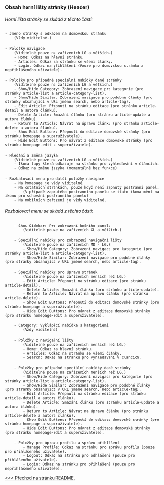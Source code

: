 ### Obsah horní lišty stránky (Header)

###### Horní lišta stránky se skládá z těchto částí:
    
    - Jméno stránky s odkazem na domovskou stránku
        (Vždy viditelné.)

####
    - Položky navigace
        (Viditelné pouze na zařízeních LG a větších.)
        - Home: Odkaz na hlavní stránku.
        - Articles: Odkaz na stránku se všemi články.
        - Login: Odkaz na přihlášení (Pouze pro domovskou stránku a nepřihlášeného uživatele).

####
    - Položky pro případné speciální nabídky dané stránky
        (Viditelné pouze na zařízeních LG a větších.)
        - Show/Hide Category: Zobrazení navigace pro kategorie (pro stránky article-list a article-category-list).
        - Show/Hide Similar: Zobrazení navigace pro podobné články (pro stránky obsahující v URL jméno search, nebo article-tag).
        - Edit Article: Přepnutí na stránku editace (pro stránku article-detail a autora článku).
        - Delete Article: Smazání článku (pro stránku article-update a autora článku).
        - Return to Article: Návrat na úpravu článku (pro stránku article-delete a autora článku).
        - Show Edit Buttons: Přepnutí do editace domovské stránky (pro stránku homepage a superuživatele).
        - Hide Edit Buttons: Pro návrat z editace domovské stránky (pro stránku homepage-edit a superuživatele).

####
    - Hledání a změna jazyka
        (Viditelné pouze na zařízeních LG a větších.)
        - Ikona lupy která odkazuje na stránku pro vyhledávání v článcích.
        - Odkaz na změnu jazyka (momentálně bez funkce)

####
    - Rozbalovací menu pro další položky navigace
        - Na homepage je vždy viditelné.
        - Na ostatních stránkách, pouze když není zapnutý postranní panel.
            (V případě zapnutého postranního panelu se itato ikona mění na ikonu pro schování postranního panelu)
        - Na mobilních zařízení je vždy viditelné.


###### Rozbalovací menu se skládá z těchto částí:

        - Show Sidebar: Pro zobrazení bočního panelu
            (Viditelné pouze na zařízeních XL a větších.)

####
        - Speciální nabídky pro zobrazení navigační lišty
            (Viditelné pouze na zařízeních MD - LG.)
            - Show/Hide Category: Zobrazení navigace pro kategorie (pro stránky article-list a article-category-list).
            - Show/Hide Similar: Zobrazení navigace pro podobné články (pro stránky obsahující v URL jméně search, nebo article-tag).

####
        - Speciální nabídky pro úpravu stránek
            (Viditelné pouze na zařízeních menších než LG.)
            - Edit Article: Přepnutí na stránku editace (pro stránku article-detail).
            - Delete Article: Smazání článku (pro stránku article-update).
            - Return to Article: Návrat na úpravu článku (pro stránku article-delete).
            - Show Edit Buttons: Přepnutí do editace domovské stránky (pro stránku homepage a superuživatele).
            - Hide Edit Buttons: Pro návrat z editace domovské stránky (pro stránku homepage-edit a superuživatele).

####
        - Category: Vyklápěcí nabídka s kategoriemi
            (Vždy viditelná)

####
        - Položky z navigační lišty
            (Viditelné pouze na zařízeních menších než LG.)
            - Home: Odkaz na hlavní stránku.
            - Articles: Odkaz na stránku se všemi články.
            - Search: Odkaz na stránku pro vyhledávání v článcích.

####
        - Položky pro případné speciální nabídky dané stránky
            (Viditelné pouze na zařízeních menších než LG.)
            - Show/Hide Category: Zobrazení navigace pro kategorie (pro stránky article-list a article-category-list).
            - Show/Hide Similar: Zobrazení navigace pro podobné články (pro stránky obsahující v URL jméně search, nebo article-tag).
            - Edit Article: Přepnutí na stránku editace (pro stránku article-detail a autora článku).
            - Delete Article: Smazání článku (pro stránku article-update a autora článku).
            - Return to Article: Návrat na úpravu článku (pro stránku article-delete a autora článku).
            - Show Edit Buttons: Přepnutí do editace domovské stránky (pro stránku homepage a superuživatele).
            - Hide Edit Buttons: Pro návrat z editace domovské stránky (pro stránku homepage-edit a superuživatele).

####
        - Položky pro úpravu profilu a správu přihlášení
            - Manage Profile: Odkaz na stránku pro správu profilu (pouze pro přihlášeného uživatele).
            - Logout: Odkaz na stránku pro odhlášení (pouze pro přihlášeného uživatele).
            - Login: Odkaz na stránku pro přihlášení (pouze pro nepřihlášeného uživatele).

[<<< Přechod na stránku README.](../README.md)







